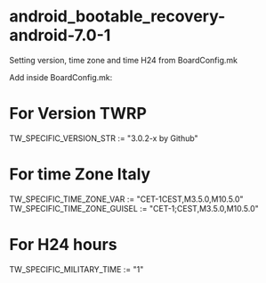# android_bootable_recovery-android-7.0-1

Setting version, time zone and time H24 from BoardConfig.mk

Add inside BoardConfig.mk:

# For Version TWRP
TW_SPECIFIC_VERSION_STR := "3.0.2-x by Github"

# For time Zone Italy
TW_SPECIFIC_TIME_ZONE_VAR := "CET-1CEST,M3.5.0,M10.5.0"
TW_SPECIFIC_TIME_ZONE_GUISEL := "CET-1;CEST,M3.5.0,M10.5.0"

# For H24 hours
TW_SPECIFIC_MILITARY_TIME := "1"
